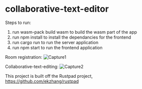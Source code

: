 # collaborative-text-editor
Steps to run:
1. run wasm-pack build wasm to build the wasm part of the app
2. run npm install to install the dependancies for the frontend
3. run cargo run to run the server application
4. run npm start to run the frontend application


Room registration: 
![Capture1](https://user-images.githubusercontent.com/63732942/134380229-3145ee46-64a8-4649-a20a-f3fe1d158be3.PNG)

Collaborative-text-editing:
![Capture2](https://user-images.githubusercontent.com/63732942/134380367-f7a20026-3a6c-468e-b30b-b147668d0838.PNG)

This project is built off the Rustpad project, https://github.com/ekzhang/rustpad
